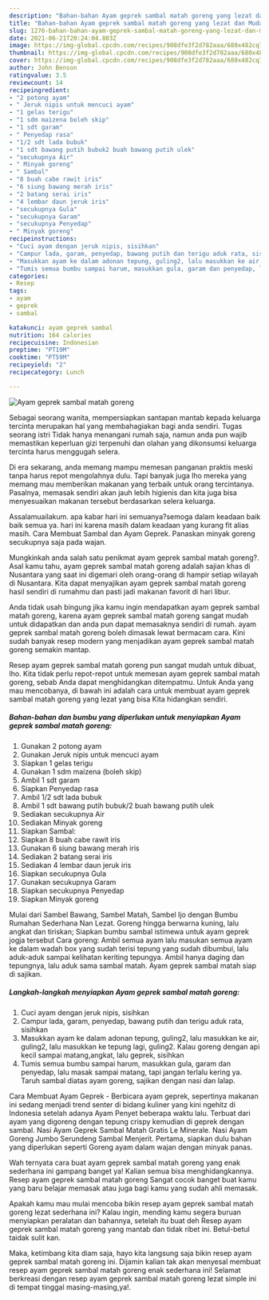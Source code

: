 ```yaml
---
description: "Bahan-bahan Ayam geprek sambal matah goreng yang lezat dan Mudah Dibuat"
title: "Bahan-bahan Ayam geprek sambal matah goreng yang lezat dan Mudah Dibuat"
slug: 1276-bahan-bahan-ayam-geprek-sambal-matah-goreng-yang-lezat-dan-mudah-dibuat
date: 2021-06-21T20:24:04.803Z
image: https://img-global.cpcdn.com/recipes/908dfe3f2d782aaa/680x482cq70/ayam-geprek-sambal-matah-goreng-foto-resep-utama.jpg
thumbnail: https://img-global.cpcdn.com/recipes/908dfe3f2d782aaa/680x482cq70/ayam-geprek-sambal-matah-goreng-foto-resep-utama.jpg
cover: https://img-global.cpcdn.com/recipes/908dfe3f2d782aaa/680x482cq70/ayam-geprek-sambal-matah-goreng-foto-resep-utama.jpg
author: John Benson
ratingvalue: 3.5
reviewcount: 14
recipeingredient:
- "2 potong ayam"
- " Jeruk nipis untuk mencuci ayam"
- "1 gelas terigu"
- "1 sdm maizena boleh skip"
- "1 sdt garam"
- " Penyedap rasa"
- "1/2 sdt lada bubuk"
- "1 sdt bawang putih bubuk2 buah bawang putih ulek"
- "secukupnya Air"
- " Minyak goreng"
- " Sambal"
- "8 buah cabe rawit iris"
- "6 siung bawang merah iris"
- "2 batang serai iris"
- "4 lembar daun jeruk iris"
- "secukupnya Gula"
- "secukupnya Garam"
- "secukupnya Penyedap"
- " Minyak goreng"
recipeinstructions:
- "Cuci ayam dengan jeruk nipis, sisihkan"
- "Campur lada, garam, penyedap, bawang putih dan terigu aduk rata, sisihkan"
- "Masukkan ayam ke dalam adonan tepung, guling2, lalu masukkan ke air, guling2, lalu masukkan ke tepung lagi, guling2. Kalau goreng dengan api kecil sampai matang,angkat, lalu geprek, sisihkan"
- "Tumis semua bumbu sampai harum, masukkan gula, garam dan penyedap, lalu masak sampai matang, tapi jangan terlalu kering ya. Taruh sambal diatas ayam goreng, sajikan dengan nasi dan lalap."
categories:
- Resep
tags:
- ayam
- geprek
- sambal

katakunci: ayam geprek sambal 
nutrition: 164 calories
recipecuisine: Indonesian
preptime: "PT19M"
cooktime: "PT59M"
recipeyield: "2"
recipecategory: Lunch

---
```



![Ayam geprek sambal matah goreng](https://img-global.cpcdn.com/recipes/908dfe3f2d782aaa/680x482cq70/ayam-geprek-sambal-matah-goreng-foto-resep-utama.jpg)

Sebagai seorang wanita, mempersiapkan santapan mantab kepada keluarga tercinta merupakan hal yang membahagiakan bagi anda sendiri. Tugas seorang istri Tidak hanya menangani rumah saja, namun anda pun wajib memastikan keperluan gizi terpenuhi dan olahan yang dikonsumsi keluarga tercinta harus menggugah selera.

Di era  sekarang, anda memang mampu memesan panganan praktis meski tanpa harus repot mengolahnya dulu. Tapi banyak juga lho mereka yang memang mau memberikan makanan yang terbaik untuk orang tercintanya. Pasalnya, memasak sendiri akan jauh lebih higienis dan kita juga bisa menyesuaikan makanan tersebut berdasarkan selera keluarga. 

Assalamuailakum. apa kabar hari ini semuanya?semoga dalam keadaan baik baik semua ya. hari ini karena masih dalam keadaan yang kurang fit alias masih. Cara Membuat Sambal dan Ayam Geprek. Panaskan minyak goreng secukupnya saja pada wajan.

Mungkinkah anda salah satu penikmat ayam geprek sambal matah goreng?. Asal kamu tahu, ayam geprek sambal matah goreng adalah sajian khas di Nusantara yang saat ini digemari oleh orang-orang di hampir setiap wilayah di Nusantara. Kita dapat menyajikan ayam geprek sambal matah goreng hasil sendiri di rumahmu dan pasti jadi makanan favorit di hari libur.

Anda tidak usah bingung jika kamu ingin mendapatkan ayam geprek sambal matah goreng, karena ayam geprek sambal matah goreng sangat mudah untuk didapatkan dan anda pun dapat memasaknya sendiri di rumah. ayam geprek sambal matah goreng boleh dimasak lewat bermacam cara. Kini sudah banyak resep modern yang menjadikan ayam geprek sambal matah goreng semakin mantap.

Resep ayam geprek sambal matah goreng pun sangat mudah untuk dibuat, lho. Kita tidak perlu repot-repot untuk memesan ayam geprek sambal matah goreng, sebab Anda dapat menghidangkan ditempatmu. Untuk Anda yang mau mencobanya, di bawah ini adalah cara untuk membuat ayam geprek sambal matah goreng yang lezat yang bisa Kita hidangkan sendiri.

<!--inarticleads1-->

##### Bahan-bahan dan bumbu yang diperlukan untuk menyiapkan Ayam geprek sambal matah goreng:

1. Gunakan 2 potong ayam
1. Gunakan  Jeruk nipis untuk mencuci ayam
1. Siapkan 1 gelas terigu
1. Gunakan 1 sdm maizena (boleh skip)
1. Ambil 1 sdt garam
1. Siapkan  Penyedap rasa
1. Ambil 1/2 sdt lada bubuk
1. Ambil 1 sdt bawang putih bubuk/2 buah bawang putih ulek
1. Sediakan secukupnya Air
1. Sediakan  Minyak goreng
1. Siapkan  Sambal:
1. Siapkan 8 buah cabe rawit iris
1. Gunakan 6 siung bawang merah iris
1. Sediakan 2 batang serai iris
1. Sediakan 4 lembar daun jeruk iris
1. Siapkan secukupnya Gula
1. Gunakan secukupnya Garam
1. Siapkan secukupnya Penyedap
1. Siapkan  Minyak goreng


Mulai dari Sambel Bawang, Sambel Matah, Sambel Ijo dengan Bumbu Rumahan Sederhana Nan Lezat. Goreng hingga berwarna kuning, lalu angkat dan tiriskan; Siapkan bumbu sambal istimewa untuk ayam geprek jogja tersebut Cara goreng: Ambil semua ayam lalu masukan semua ayam ke dalam wadah box yang sudah terisi tepung yang sudah dibumbui, lalu aduk-aduk sampai kelihatan keriting tepungya. Ambil hanya daging dan tepungnya, lalu aduk sama sambal matah. Ayam geprek sambal matah siap di sajikan. 

<!--inarticleads2-->

##### Langkah-langkah menyiapkan Ayam geprek sambal matah goreng:

1. Cuci ayam dengan jeruk nipis, sisihkan
1. Campur lada, garam, penyedap, bawang putih dan terigu aduk rata, sisihkan
1. Masukkan ayam ke dalam adonan tepung, guling2, lalu masukkan ke air, guling2, lalu masukkan ke tepung lagi, guling2. Kalau goreng dengan api kecil sampai matang,angkat, lalu geprek, sisihkan
1. Tumis semua bumbu sampai harum, masukkan gula, garam dan penyedap, lalu masak sampai matang, tapi jangan terlalu kering ya. Taruh sambal diatas ayam goreng, sajikan dengan nasi dan lalap.


Cara Membuat Ayam Geprek - Berbicara ayam geprek, sepertinya makanan ini sedang menjadi trend senter di bidang kuliner yang kini ngehitz di Indonesia setelah adanya Ayam Penyet beberapa waktu lalu. Terbuat dari ayam yang digoreng dengan tepung crispy kemudian di geprek dengan sambal. Nasi Ayam Geprek Sambal Matah Gratis Le Minerale. Nasi Ayam Goreng Jumbo Serundeng Sambal Menjerit. Pertama, siapkan dulu bahan yang diperlukan seperti Goreng ayam dalam wajan dengan minyak panas. 

Wah ternyata cara buat ayam geprek sambal matah goreng yang enak sederhana ini gampang banget ya! Kalian semua bisa menghidangkannya. Resep ayam geprek sambal matah goreng Sangat cocok banget buat kamu yang baru belajar memasak atau juga bagi kamu yang sudah ahli memasak.

Apakah kamu mau mulai mencoba bikin resep ayam geprek sambal matah goreng lezat sederhana ini? Kalau ingin, mending kamu segera buruan menyiapkan peralatan dan bahannya, setelah itu buat deh Resep ayam geprek sambal matah goreng yang mantab dan tidak ribet ini. Betul-betul taidak sulit kan. 

Maka, ketimbang kita diam saja, hayo kita langsung saja bikin resep ayam geprek sambal matah goreng ini. Dijamin kalian tak akan menyesal membuat resep ayam geprek sambal matah goreng enak sederhana ini! Selamat berkreasi dengan resep ayam geprek sambal matah goreng lezat simple ini di tempat tinggal masing-masing,ya!.

